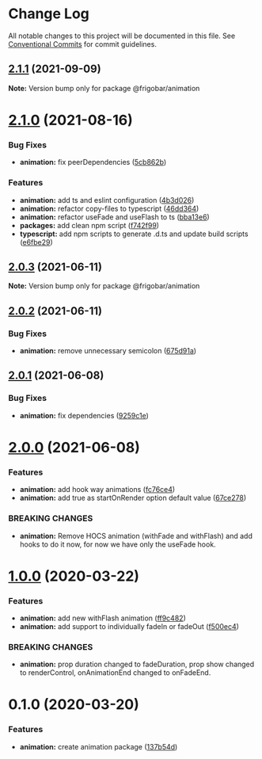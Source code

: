 # Change Log

All notable changes to this project will be documented in this file.
See [Conventional Commits](https://conventionalcommits.org) for commit guidelines.

## [2.1.1](https://github.com/frigobar/frigobar/compare/@frigobar/animation@2.1.0...@frigobar/animation@2.1.1) (2021-09-09)

**Note:** Version bump only for package @frigobar/animation





# [2.1.0](https://github.com/frigobar/frigobar/compare/@frigobar/animation@2.0.3...@frigobar/animation@2.1.0) (2021-08-16)


### Bug Fixes

* **animation:** fix peerDependencies ([5cb862b](https://github.com/frigobar/frigobar/commit/5cb862b4d32a15154c7c253153a676f073f947d6))


### Features

* **animation:** add ts and eslint configuration ([4b3d026](https://github.com/frigobar/frigobar/commit/4b3d026be49ef63a265a74e03e18fc2e2b9c643e))
* **animation:** refactor copy-files to typescript ([46dd364](https://github.com/frigobar/frigobar/commit/46dd364884ce4e85cac475d767dedf572aabe8a1))
* **animation:** refactor useFade and useFlash to ts ([bba13e6](https://github.com/frigobar/frigobar/commit/bba13e6a824a1e1e5c054ab42dd560d13bf9e86d))
* **packages:** add clean npm script ([f742f99](https://github.com/frigobar/frigobar/commit/f742f99cd5b497add6ccb083c2ff39c75674b6bd))
* **typescript:** add npm scripts to generate .d.ts and update build scripts ([e6fbe29](https://github.com/frigobar/frigobar/commit/e6fbe29be26cdcecc5324e240084250e934b848d))





## [2.0.3](https://github.com/frigobar/frigobar/compare/@frigobar/animation@2.0.2...@frigobar/animation@2.0.3) (2021-06-11)

**Note:** Version bump only for package @frigobar/animation





## [2.0.2](https://github.com/frigobar/frigobar/compare/@frigobar/animation@2.0.1...@frigobar/animation@2.0.2) (2021-06-11)


### Bug Fixes

* **animation:** remove unnecessary semicolon ([675d91a](https://github.com/frigobar/frigobar/commit/675d91aa84f11f3cee97f0103cbbfbbedc90eb92))





## [2.0.1](https://github.com/frigobar/frigobar/compare/@frigobar/animation@2.0.0...@frigobar/animation@2.0.1) (2021-06-08)


### Bug Fixes

* **animation:** fix dependencies ([9259c1e](https://github.com/frigobar/frigobar/commit/9259c1e4d3afe4e5ab21f7dd83f2445848184f8c))





# [2.0.0](https://github.com/frigobar/frigobar/compare/@frigobar/animation@1.0.0...@frigobar/animation@2.0.0) (2021-06-08)


### Features

* **animation:** add hook way animations ([fc76ce4](https://github.com/frigobar/frigobar/commit/fc76ce4e7554458d14522f14874b2ad5370bfafa))
* **animation:** add true as startOnRender option default value ([67ce278](https://github.com/frigobar/frigobar/commit/67ce2780ba50cb1a39c2aff2c19e6f75882fa034))


### BREAKING CHANGES

* **animation:** Remove HOCS animation (withFade and withFlash) and add hooks to do it now, for now
we have only the useFade hook.





# [1.0.0](https://github.com/frigobar/frigobar/compare/@frigobar/animation@0.1.0...@frigobar/animation@1.0.0) (2020-03-22)


### Features

* **animation:** add new withFlash animation ([ff9c482](https://github.com/frigobar/frigobar/commit/ff9c482fb9799df0ab17e4f8091666fc63b3e755))
* **animation:** add support to individually fadeIn or fadeOut ([f500ec4](https://github.com/frigobar/frigobar/commit/f500ec493b480c3ec609f5ffc522352ba51d22b6))


### BREAKING CHANGES

* **animation:** prop duration changed to fadeDuration, prop show changed to renderControl,
onAnimationEnd changed to onFadeEnd.





# 0.1.0 (2020-03-20)


### Features

* **animation:** create animation package ([137b54d](https://github.com/frigobar/frigobar/commit/137b54d821cbf54ac2f688a24efdbfcd61b8875a))
